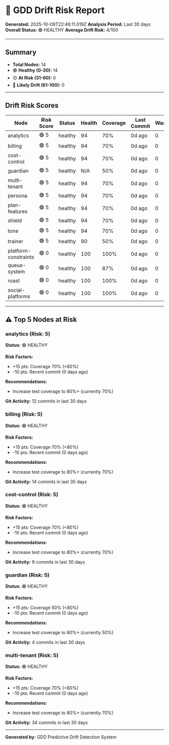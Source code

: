 # 🔮 GDD Drift Risk Report

**Generated:** 2025-10-09T22:46:11.019Z
**Analysis Period:** Last 30 days
**Overall Status:** 🟢 HEALTHY
**Average Drift Risk:** 4/100

---

## Summary

- **Total Nodes:** 14
- 🟢 **Healthy (0-30):** 14
- 🟡 **At Risk (31-60):** 0
- 🔴 **Likely Drift (61-100):** 0

---

## Drift Risk Scores

| Node | Risk Score | Status | Health | Coverage | Last Commit | Warnings |
|------|------------|--------|--------|----------|-------------|----------|
| analytics | 🟢 5 | healthy | 94 | 70% | 0d ago | 0 |
| billing | 🟢 5 | healthy | 94 | 70% | 0d ago | 0 |
| cost-control | 🟢 5 | healthy | 94 | 70% | 0d ago | 0 |
| guardian | 🟢 5 | healthy | N/A | 50% | 0d ago | 0 |
| multi-tenant | 🟢 5 | healthy | 94 | 70% | 0d ago | 0 |
| persona | 🟢 5 | healthy | 94 | 70% | 0d ago | 0 |
| plan-features | 🟢 5 | healthy | 94 | 70% | 0d ago | 0 |
| shield | 🟢 5 | healthy | 94 | 70% | 0d ago | 0 |
| tone | 🟢 5 | healthy | 94 | 70% | 0d ago | 0 |
| trainer | 🟢 5 | healthy | 90 | 50% | 0d ago | 0 |
| platform-constraints | 🟢 0 | healthy | 100 | 100% | 0d ago | 0 |
| queue-system | 🟢 0 | healthy | 100 | 87% | 0d ago | 0 |
| roast | 🟢 0 | healthy | 100 | 100% | 0d ago | 0 |
| social-platforms | 🟢 0 | healthy | 100 | 100% | 0d ago | 0 |

---

## ⚠️ Top 5 Nodes at Risk

### analytics (Risk: 5)

**Status:** 🟢 HEALTHY

**Risk Factors:**
- +15 pts: Coverage 70% (<80%)
- -10 pts: Recent commit (0 days ago)

**Recommendations:**
- Increase test coverage to 80%+ (currently 70%)

**Git Activity:** 12 commits in last 30 days

### billing (Risk: 5)

**Status:** 🟢 HEALTHY

**Risk Factors:**
- +15 pts: Coverage 70% (<80%)
- -10 pts: Recent commit (0 days ago)

**Recommendations:**
- Increase test coverage to 80%+ (currently 70%)

**Git Activity:** 14 commits in last 30 days

### cost-control (Risk: 5)

**Status:** 🟢 HEALTHY

**Risk Factors:**
- +15 pts: Coverage 70% (<80%)
- -10 pts: Recent commit (0 days ago)

**Recommendations:**
- Increase test coverage to 80%+ (currently 70%)

**Git Activity:** 9 commits in last 30 days

### guardian (Risk: 5)

**Status:** 🟢 HEALTHY

**Risk Factors:**
- +15 pts: Coverage 50% (<80%)
- -10 pts: Recent commit (0 days ago)

**Recommendations:**
- Increase test coverage to 80%+ (currently 50%)

**Git Activity:** 4 commits in last 30 days

### multi-tenant (Risk: 5)

**Status:** 🟢 HEALTHY

**Risk Factors:**
- +15 pts: Coverage 70% (<80%)
- -10 pts: Recent commit (0 days ago)

**Recommendations:**
- Increase test coverage to 80%+ (currently 70%)

**Git Activity:** 34 commits in last 30 days

---

**Generated by:** GDD Predictive Drift Detection System
